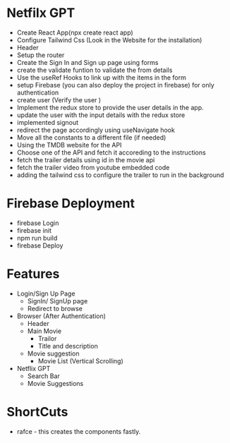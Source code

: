 # Netfilx GPT
- Create React App(npx create react app)
- Configure Tailwind Css (Look in the Website for the installation)
- Header
- Setup the router
- Create the Sign In and Sign up page using forms
- create the validate funtion to validate the from details
- Use the useRef Hooks to link up with the items in the form
- setup Firebase (you can also deploy the project in firebase) for only authentication
- create user (Verify the user )
- Implement the redux store to provide the user details in the app.
- update the user with the input details with the redux store
- implemented signout 
- redirect the page accordingly using useNavigate hook
- Move all the constants to a different file (if needed)
- Using the TMDB website for the API
- Choose one of the API and fetch it accoreding to the instructions
- fetch the trailer details using id in the movie api
- fetch the trailer video from youtube embedded code
- adding the tailwind css to configure the trailer to run in the background


# Firebase Deployment
- firebase Login
- firebase init
- npm run build
- firebase Deploy

# Features 
- Login/Sign Up Page
  - SignIn/ SignUp page
  - Redirect to browse
- Browser (After Authentication)
  - Header
  - Main Movie
    - Trailor
    - Title and description
  - Movie suggestion
    - Movie List (Vertical Scrolling)
- Netflix GPT
  - Search Bar
  - Movie Suggestions


# ShortCuts
  - rafce - this creates the components fastly.